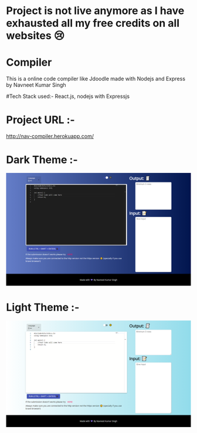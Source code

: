 # Project is not live anymore as I have exhausted all my free credits on all websites 😢

# Compiler
This is a online code compiler like Jdoodle made with Nodejs and Express by Navneet Kumar Singh


#Tech Stack used:- 
React.js, nodejs with Expressjs

# Project URL :-
http://nav-compiler.herokuapp.com/


# Dark Theme :-
<p align="center">
  <img src="./images/dark.png" width="auto" title="Home page">
</p>

# Light Theme :-
<p align="center">
  <img src="./images/white.png" width="auto" title="Home page">
</p>
